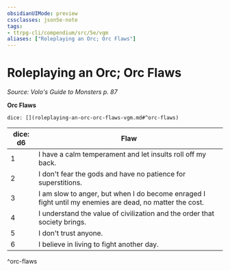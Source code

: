 ```yaml
---
obsidianUIMode: preview
cssclasses: json5e-note
tags:
- ttrpg-cli/compendium/src/5e/vgm
aliases: ["Roleplaying an Orc; Orc Flaws"]
---
```

# Roleplaying an Orc; Orc Flaws
*Source: Volo's Guide to Monsters p. 87* 

**Orc Flaws**

`dice: [](roleplaying-an-orc-orc-flaws-vgm.md#^orc-flaws)`

| dice: d6 | Flaw |
|----------|------|
| 1 | I have a calm temperament and let insults roll off my back. |
| 2 | I don't fear the gods and have no patience for superstitions. |
| 3 | I am slow to anger, but when I do become enraged I fight until my enemies are dead, no matter the cost. |
| 4 | I understand the value of civilization and the order that society brings. |
| 5 | I don't trust anyone. |
| 6 | I believe in living to fight another day. |
^orc-flaws